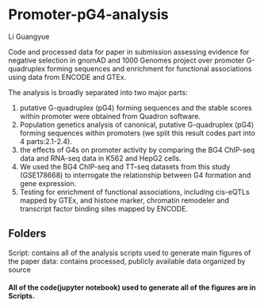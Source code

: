 # Promoter-pG4-analysis
Li Guangyue

Code and processed data for paper in submission assessing evidence for negative selection in gnomAD and 1000 Genomes project over promoter G-quadruplex forming sequences and enrichment for functional associations using data from ENCODE and GTEx.

The analysis is broadly separated into two major parts:

1. putative G-quadruplex (pG4) forming sequences and the stable scores within promoter were obtained from Quadron software.
2. Population genetics analysis of canonical, putative G-quadruplex (pG4) forming sequences within promoters (we split this result codes part into 4 parts:2.1-2.4).
3. the effects of G4s on promoter activity by comparing the BG4 ChIP-seq data and RNA-seq data in K562 and HepG2 cells.
4. We used the BG4 ChIP-seq and TT-seq datasets from this study (GSE178668) to interrogate the relationship between G4 formation and gene expression.
5. Testing for enrichment of functional associations, including cis-eQTLs mapped by GTEx, and histone marker, chromatin remodeler and transcript factor binding sites mapped by ENCODE.

## Folders

Script: contains all of the analysis scripts used to generate main figures of the paper
data: contains processed, publicly available data organized by source

#### All of the code(jupyter notebook) used to generate all of the figures are in Scripts.
